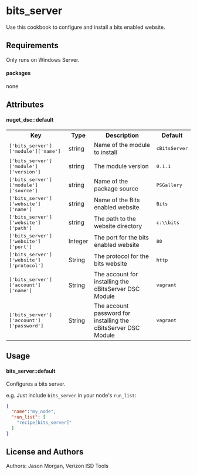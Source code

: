 # bits_server

Use this cookbook to configure and install a bits enabled website.

Requirements
------------
Only runs on Windows Server.
#### packages
none

Attributes
----------

#### nuget_dsc::default
<table>
  <tr>
    <th>Key</th>
    <th>Type</th>
    <th>Description</th>
    <th>Default</th>
  </tr>
  <tr>
    <td><tt>['bits_server']['module']['name']</tt></td>
    <td>string</td>
    <td>Name of the module to install</td>
    <td><tt>cBitsServer</tt></td>
  </tr>
  <tr>
    <td><tt>['bits_server']['module']['version']</tt></td>
    <td>string</td>
    <td>The module version</td>
    <td><tt>0.1.1</tt></td>
  </tr>
  <tr>
    <td><tt>['bits_server']['module']['source']</tt></td>
    <td>string</td>
    <td>Name of the package source</td>
    <td><tt>PSGallery</tt></td>
  </tr>
  <tr>
    <td><tt>['bits_server']['website']['name']</tt></td>
    <td>string</td>
    <td>Name of the Bits enabled website</td>
    <td><tt>Bits</tt></td>
  </tr>
  <tr>
    <td><tt>['bits_server']['website']['path']</tt></td>
    <td>string</td>
    <td>The path to the website directory</td>
    <td><tt>c:\\bits</tt></td>
  </tr>
  <tr>
    <td><tt>['bits_server']['website']['port']</tt></td>
    <td>Integer</td>
    <td>The port for the bits enabled website</td>
    <td><tt>80</tt></td>
  </tr>
  <tr>
    <td><tt>['bits_server']['website']['protocol']</tt></td>
    <td>String</td>
    <td>The protocol for the bits website</td>
    <td><tt>http</tt></td>
  </tr>
  <tr>
    <td><tt>['bits_server']['account']['name']</tt></td>
    <td>String</td>
    <td>The account for installing the cBitsServer DSC Module</td>
    <td><tt>vagrant</tt></td>
  </tr>
  <tr>
    <td><tt>['bits_server']['account']['password']</tt></td>
    <td>String</td>
    <td>The account password for installing the cBitsServer DSC Module</td>
    <td><tt>vagrant</tt></td>
  </tr>
</table> 

Usage
-----
#### bits_server::default
Configures a bits server.

e.g.
Just include `bits_server` in your node's `run_list`:

```json
{
  "name":"my_node",
  "run_list": [
    "recipe[bits_server]"
  ]
}
```

License and Authors
-------------------
Authors: Jason Morgan, Verizon ISD Tools
